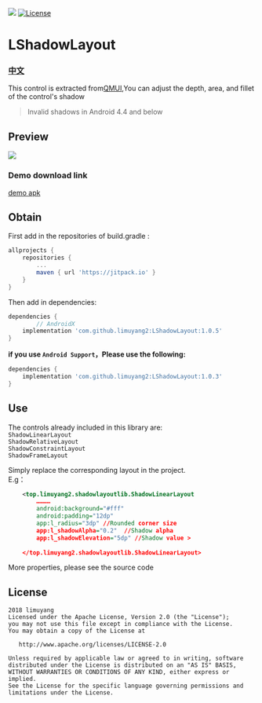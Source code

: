 [![](https://jitpack.io/v/limuyang2/LShadowLayout.svg)](https://jitpack.io/#limuyang2/LShadowLayout)
[![License](https://img.shields.io/badge/license-Apache%202-4EB1BA.svg)](https://www.apache.org/licenses/LICENSE-2.0.html)
# LShadowLayout
### [中文](https://github.com/limuyang2/LShadowLayout/blob/master/README_CN.md)
This control is extracted from[QMUI](https://github.com/QMUI/QMUI_Android),You can adjust the depth, area, and fillet of the control's shadow  
>Invalid shadows in Android 4.4 and below

## Preview
![](https://github.com/limuyang2/LShadowLayout/blob/master/screen/demo.gif)  

### Demo download link
[demo apk](https://www.lanzous.com/i1smf4f)

## Obtain
First add in the repositories of build.gradle :  
```gradle
allprojects {
	repositories {
		...
		maven { url 'https://jitpack.io' }
	}
}
```

Then add in dependencies:  
```gradle
dependencies {
        // AndroidX
	implementation 'com.github.limuyang2:LShadowLayout:1.0.5'
}
```
**if you use `Android Support`，Please use the following:**  

```gradle
dependencies {
	implementation 'com.github.limuyang2:LShadowLayout:1.0.3'
}
```

## Use
The controls already included in this library are:  
`ShadowLinearLayout`  
`ShadowRelativeLayout`  
`ShadowConstraintLayout`  
`ShadowFrameLayout`

Simply replace the corresponding layout in the project.  
E.g：  
```xml
    <top.limuyang2.shadowlayoutlib.ShadowLinearLayout
        …………
        android:background="#fff"
        android:padding="12dp"
        app:l_radius="3dp" //Rounded corner size
        app:l_shadowAlpha="0.2"  //Shadow alpha
        app:l_shadowElevation="5dp" //Shadow value >
        
    </top.limuyang2.shadowlayoutlib.ShadowLinearLayout>
```
More properties, please see the source code


## License
```
2018 limuyang
Licensed under the Apache License, Version 2.0 (the "License");
you may not use this file except in compliance with the License.
You may obtain a copy of the License at

   http://www.apache.org/licenses/LICENSE-2.0

Unless required by applicable law or agreed to in writing, software
distributed under the License is distributed on an "AS IS" BASIS,
WITHOUT WARRANTIES OR CONDITIONS OF ANY KIND, either express or implied.
See the License for the specific language governing permissions and
limitations under the License.
```
